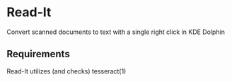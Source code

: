 # Read-It

Convert scanned documents to text with a single right click in KDE Dolphin

## Requirements

Read-It utilizes (and checks) tesseract(1)

